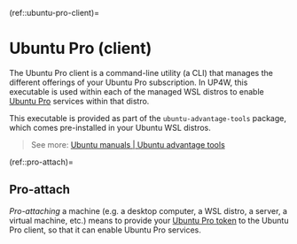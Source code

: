 (ref::ubuntu-pro-client)=
# Ubuntu Pro (client)

The Ubuntu Pro client is a command-line utility (a CLI) that manages the different offerings of your Ubuntu Pro subscription. In UP4W, this executable is used within each of the managed WSL distros to enable [Ubuntu Pro](ref::ubuntu-pro) services within that distro.

This executable is provided as part of the `ubuntu-advantage-tools` package, which comes pre-installed in your Ubuntu WSL distros.
> See more: [Ubuntu manuals | Ubuntu advantage tools](https://manpages.ubuntu.com/manpages/noble/en/man1/ubuntu-advantage.1.html)

(ref::pro-attach)=
## Pro-attach
_Pro-attaching_ a machine (e.g. a desktop computer, a WSL distro, a server, a virtual machine, etc.) means to provide your [Ubuntu Pro token](ref::ubuntu-pro-token) to the Ubuntu Pro client, so that it can enable Ubuntu Pro services.
